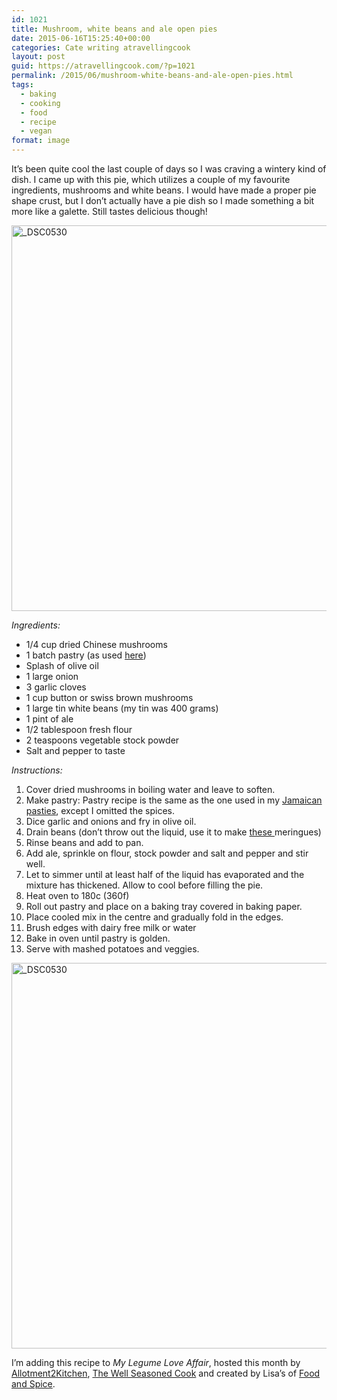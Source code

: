 ```yaml
---
id: 1021
title: Mushroom, white beans and ale open pies
date: 2015-06-16T15:25:40+00:00
categories: Cate writing atravellingcook
layout: post
guid: https://atravellingcook.com/?p=1021
permalink: /2015/06/mushroom-white-beans-and-ale-open-pies.html
tags:
  - baking
  - cooking
  - food
  - recipe
  - vegan
format: image
---
```

It&#8217;s been quite cool the last couple of days so I was craving a wintery kind of dish. I came up with this pie, which utilizes a couple of my favourite ingredients, mushrooms and white beans. I would have made a proper pie shape crust, but I don&#8217;t actually have a pie dish so I made something a bit more like a galette. Still tastes delicious though!



[<img class="aligncenter size-large wp-image-1024" src="/images/atc-migrate/2015/06/DSC0530-1024x810.jpg" alt="_DSC0530" width="780" height="617" />](/images/atc-migrate/2015/06/DSC0530.jpg)

_Ingredients:_

  * 1/4 cup dried Chinese mushrooms
  * 1 batch pastry (as used [here](https://atravellingcook.com/2015/05/jamaican-vegetable-pasties.html))
  * Splash of olive oil
  * 1 large onion
  * 3 garlic cloves
  * 1 cup button or swiss brown mushrooms
  * 1 large tin white beans (my tin was 400 grams)
  * 1 pint of ale
  * 1/2 tablespoon fresh flour
  * 2 teaspoons vegetable stock powder
  * Salt and pepper to taste

_Instructions:_

  1. Cover dried mushrooms in boiling water and leave to soften.
  2. Make pastry: Pastry recipe is the same as the one used in my [Jamaican pasties](https://atravellingcook.com/2015/05/jamaican-vegetable-pasties.html), except I omitted the spices.
  3. Dice garlic and onions and fry in olive oil.
  4. Drain beans (don&#8217;t throw out the liquid, use it to make <a href="https://atravellingcook.com/2015/05/egg-free-meringues.html" target="_blank">these </a>meringues)
  5. Rinse beans and add to pan.
  6. Add ale, sprinkle on flour, stock powder and salt and pepper and stir well.
  7. Let to simmer until at least half of the liquid has evaporated and the mixture has thickened. Allow to cool before filling the pie.
  8. Heat oven to 180c (360f)
  9. Roll out pastry and place on a baking tray covered in baking paper.
 10. Place cooled mix in the centre and gradually fold in the edges.
 11. Brush edges with dairy free milk or water
 12. Bake in oven until pastry is golden.
 13. Serve with mashed potatoes and veggies.

[<img class="aligncenter size-large wp-image-1024" src="/images/atc-migrate/2015/06/DSC0530-1024x810.jpg" alt="_DSC0530" width="780" height="617" />](/images/atc-migrate/2015/06/DSC0530.jpg)

I&#8217;m adding this recipe to _My Legume Love Affair_, hosted this month by [Allotment2Kitchen](https://allotment2kitchen.blogspot.co.uk/2015/08/hosting-my-legume-love-affair-mlla-86.html), [The Well Seasoned Cook](https://thewellseasonedcook.blogspot.in/) and created by Lisa&#8217;s of [Food and Spice](https://foodandspice.blogspot.com/p/mlla.html).

&nbsp;